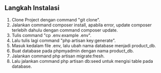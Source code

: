 ## Langkah Instalasi

1. Clone Project dengan command "git clone".
2. Jalankan command composer install, apabila error, update composer terlebih dahulu dengan command composer update.
3. Tulis command "cp .env.example .env".
4. Lalu tulis lagi command "php artisan key:generate".
5. Masuk kedalam file .env, lalu ubah nama database menjadi product_db.
6. Buat database pada phpmyadmin dengan nama product_db.
7. Jalankan command php artisan migrate:fresh.
8. Lalu jalankan command php artisan db:seed untuk mengisi table pada database.
